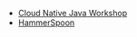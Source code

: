 * [Cloud Native Java Workshop](./2016-12-30-Cloud-Native-Java-Workshop/README.md)
* [HammerSpoon](./hammerspoon/README.md)
